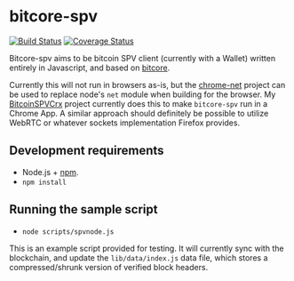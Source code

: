 # bitcore-spv

[![Build Status](https://travis-ci.org/throughnothing/bitcore-spv.svg?branch=master)](https://travis-ci.org/throughnothing/bitcore-spv)
[![Coverage Status](https://coveralls.io/repos/throughnothing/bitcore-spv/badge.svg?branch=master)](https://coveralls.io/r/throughnothing/bitcore-spv?branch=master)

Bitcore-spv aims to be bitcoin SPV client (currently with a Wallet)
written entirely in Javascript, and based on
[bitcore](https://github.com/bitpay/bitcore).

Currently this will not run in browsers as-is, but the
[chrome-net](https://github.com/feross/chrome-net) project can be used
to replace node's `net` module when building for the browser.  My
[BitcoinSPVCrx](https://github.com/throughnothing/BitcoinSPVCrx) project
currently does this to make `bitcore-spv` run in a Chrome App.  A similar
approach should definitely be possible to utilize WebRTC or whatever
sockets implementation Firefox provides.


## Development requirements

  * Node.js + [npm](https://www.npmjs.org/).
  * `npm install`

## Running the sample script

  * `node scripts/spvnode.js`

This is an example script provided for testing.  It will currently sync
with the blockchain, and update the `lib/data/index.js` data file, which
stores a compressed/shrunk version of verified block headers.
